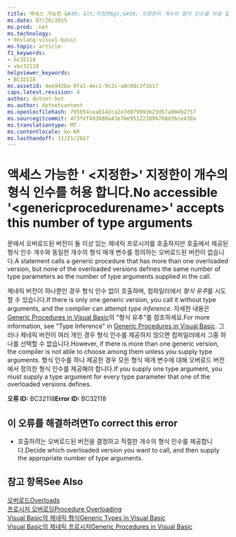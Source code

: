 ```yaml
---
title: 액세스 가능한 &#39; &lt;지정한&gt;&#39; 지정한이 개수의 형식 인수를 허용 합니다.
ms.date: 07/20/2015
ms.prod: .net
ms.technology:
- devlang-visual-basic
ms.topic: article
f1_keywords:
- bc32118
- vbc32118
helpviewer_keywords:
- BC32118
ms.assetid: 4ee942ba-0fa1-4ec1-9c2c-a0c0dc3f1b17
caps.latest.revision: 4
author: dotnet-bot
ms.author: dotnetcontent
ms.openlocfilehash: 795b54ceab142ca2e7d879993623d57a00492757
ms.sourcegitcommit: 4f3fef493080a43e70e951223894768d36ce430a
ms.translationtype: MT
ms.contentlocale: ko-KR
ms.lasthandoff: 11/21/2017
---
```

# <a name="no-accessible-39ltgenericprocedurenamegt39-accepts-this-number-of-type-arguments"></a><span data-ttu-id="c1c74-102">액세스 가능한 &#39; &lt;지정한&gt;&#39; 지정한이 개수의 형식 인수를 허용 합니다.</span><span class="sxs-lookup"><span data-stu-id="c1c74-102">No accessible &#39;&lt;genericprocedurename&gt;&#39; accepts this number of type arguments</span></span>
<span data-ttu-id="c1c74-103">문에서 오버로드된 버전이 둘 이상 있는 제네릭 프로시저를 호출하지만 호출에서 제공된 형식 인수 개수와 동일한 개수의 형식 매개 변수를 정의하는 오버로드된 버전이 없습니다.</span><span class="sxs-lookup"><span data-stu-id="c1c74-103">A statement calls a generic procedure that has more than one overloaded version, but none of the overloaded versions defines the same number of type parameters as the number of type arguments supplied in the call.</span></span>  
  
 <span data-ttu-id="c1c74-104">제네릭 버전이 하나뿐인 경우 형식 인수 없이 호출하며, 컴파일러에서 *형식 유추*를 시도할 수 있습니다.</span><span class="sxs-lookup"><span data-stu-id="c1c74-104">If there is only one generic version, you call it without type arguments, and the compiler can attempt *type inference*.</span></span> <span data-ttu-id="c1c74-105">자세한 내용은 [Generic Procedures in Visual Basic](../../visual-basic/programming-guide/language-features/data-types/generic-procedures.md)의 "형식 유추"를 참조하세요.</span><span class="sxs-lookup"><span data-stu-id="c1c74-105">For more information, see "Type Inference" in [Generic Procedures in Visual Basic](../../visual-basic/programming-guide/language-features/data-types/generic-procedures.md).</span></span> <span data-ttu-id="c1c74-106">그러나 제네릭 버전이 여러 개인 경우 형식 인수를 제공하지 않으면 컴파일러에서 그중 하나를 선택할 수 없습니다.</span><span class="sxs-lookup"><span data-stu-id="c1c74-106">However, if there is more than one generic version, the compiler is not able to choose among them unless you supply type arguments.</span></span> <span data-ttu-id="c1c74-107">형식 인수를 하나 제공한 경우 모든 형식 매개 변수에 대해 오버로드 버전에서 정의한 형식 인수를 제공해야 합니다.</span><span class="sxs-lookup"><span data-stu-id="c1c74-107">If you supply one type argument, you must supply a type argument for every type parameter that one of the overloaded versions defines.</span></span>  
  
 <span data-ttu-id="c1c74-108">**오류 ID:** BC32118</span><span class="sxs-lookup"><span data-stu-id="c1c74-108">**Error ID:** BC32118</span></span>  
  
## <a name="to-correct-this-error"></a><span data-ttu-id="c1c74-109">이 오류를 해결하려면</span><span class="sxs-lookup"><span data-stu-id="c1c74-109">To correct this error</span></span>  
  
-   <span data-ttu-id="c1c74-110">호출하려는 오버로드된 버전을 결정하고 적절한 개수의 형식 인수를 제공합니다.</span><span class="sxs-lookup"><span data-stu-id="c1c74-110">Decide which overloaded version you want to call, and then supply the appropriate number of type arguments.</span></span>  
  
## <a name="see-also"></a><span data-ttu-id="c1c74-111">참고 항목</span><span class="sxs-lookup"><span data-stu-id="c1c74-111">See Also</span></span>  
 [<span data-ttu-id="c1c74-112">오버로드</span><span class="sxs-lookup"><span data-stu-id="c1c74-112">Overloads</span></span>](../../visual-basic/language-reference/modifiers/overloads.md)  
 [<span data-ttu-id="c1c74-113">프로시저 오버로딩</span><span class="sxs-lookup"><span data-stu-id="c1c74-113">Procedure Overloading</span></span>](../../visual-basic/programming-guide/language-features/procedures/procedure-overloading.md)  
 [<span data-ttu-id="c1c74-114">Visual Basic의 제네릭 형식</span><span class="sxs-lookup"><span data-stu-id="c1c74-114">Generic Types in Visual Basic</span></span>](../../visual-basic/programming-guide/language-features/data-types/generic-types.md)  
 [<span data-ttu-id="c1c74-115">Visual Basic의 제네릭 프로시저</span><span class="sxs-lookup"><span data-stu-id="c1c74-115">Generic Procedures in Visual Basic</span></span>](../../visual-basic/programming-guide/language-features/data-types/generic-procedures.md)
